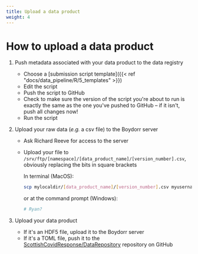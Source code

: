 ```yaml
---
title: Upload a data product
weight: 4
---
```


# How to upload a data product

1. Push metadata associated with your data product to the data registry
   * Choose a [submission script template]({{< ref "docs/data_pipeline/R/5_templates" >}})
   * Edit the script
   * Push the script to GitHub
   * Check to make sure the version of the script you're about to run is exactly the same as the one you've pushed to GitHub – if it isn't, push all changes now!
   * Run the script

2. Upload your raw data (*e.g.* a csv file) to the Boydorr server
   * Ask Richard Reeve for access to the server
   * Upload your file to `/srv/ftp/[namespace]/[data_product_name]/[version_number].csv`, obviously replacing the bits in square brackets
     
     In terminal (MacOS):

     ``` bash
     scp mylocaldir/[data_product_name]/[version_number].csv myusername@boydorr.gla.ac.uk:/srv/ftp/[namespace]/[data_product_name]/[version_number].csv
     ```

     or at the command prompt (Windows):
     ``` bash
     # Ryan?
     ```

3. Upload your data product
   * If it's an HDF5 file, upload it to the Boydorr server
   * If it's a TOML file, push it to the [ScottishCovidResponse/DataRepository](https://github.com/ScottishCovidResponse/DataRepository) repository on GitHub
